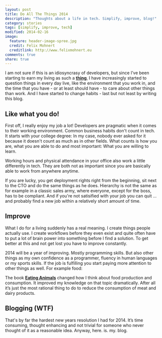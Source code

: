 ```yaml
---
layout: post
title: Do All The Things 2014
description: "Thoughts about a life in tech. Simplify, improve, blog!"
category: stories
tags: [simplify, improve, tech]
modified: 2014-02-16
image:
  feature: header-image-spree.jpg
  credit: Felix Mohnert
  creditlink: http://www.felixmohnert.eu
comments: true
share: true
---
```


I am not sure if this is an idiosyncrasy of developers, but since I've been
starting to earn my living as such a [**thing**](/hi), I have increasingly
started to question things in every day live, like the environment that you work
in, and the time that you have - or at least should have - to care about other
things than work. And I have started to change habits - last but not least by
writing this blog.

## Like what you do!

First off, I really enjoy my job a lot!
Developers are pragmatic when it comes to their working environment. Common
business habits don't count in tech. It starts with your college degree: In my
case, nobody ever asked for it because it doesn't count as much as in other
fields. What counts is how you are, what you are able to do and most important:
What you are willing to learn.

Working hours and physical attendance in your office also work a little
differently in tech. They are both not as important since you are basically able
to work from anywhere anytime.

If you are lucky, you get deployment rights right from the beginning, sit next
to the CTO and do the same things as he does. Hierarchy is not the same as for
example in a classic sales army, where everyone, except for the boss, has to be
compliant. And if you're not satisified with your job you can quit ... and
probably find a new job within a relatively short amount of time.

## Improve

What I do for a living suddenly has a real meaning. I create things people
actually use. I create workflows before they even exist and quite often have to
put a lot of brain power into something before I find a solution. To get better
at this and not get lost you have to improve constantly.

2014 will be a year of improving. Mostly programming skills. But also other
things as my own confidence as a programmer, fluency in human languages or my
sports skills. If the job is fulfilling you start paying more attention to other
things as well. For example food:

The book
[**Eating Animals**](https://readmill.com/books/sample-of-eating-animals)
changed how I think about food production and consumption. It improved my
knowledge on that topic dramatically. After all it’s just the most rational
thing to do to reduce the consumption of meat and dairy products.


## Blogging (WTF)

That's by far the hardest new years resolution I had for 2014. It’s time
consuming, thought enhancing and not trivial for someone who never thought of it
as a reasonable idea. Anyway, here. is. my. blog.
